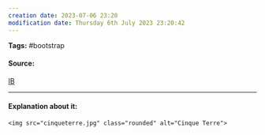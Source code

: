 ```yaml
---
creation date: 2023-07-06 23:20
modification date: Thursday 6th July 2023 23:20:42
---
```


**Tags:** #bootstrap 

#### Source:
[IB](https://www.w3schools.com/bootstrap4/bootstrap_images.asp)

--------------------------------------

#### Explanation about it:

```
<img src="cinqueterre.jpg" class="rounded" alt="Cinque Terre">
```